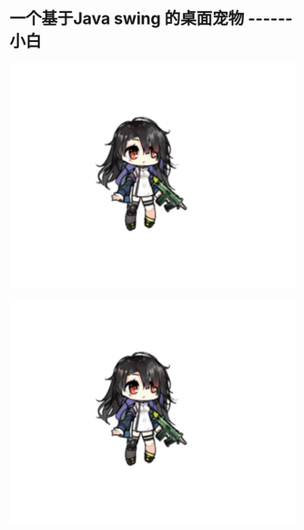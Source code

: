 # 一个基于Java swing 的桌面宠物 ------ 小白

![1645370800558.png](image/README/1645370800558.png)

![1645370820628.png](image/README/1645370820628.png)
